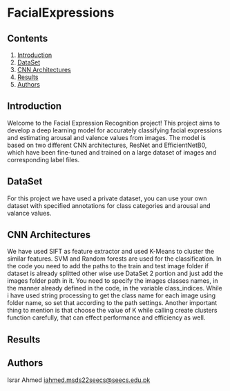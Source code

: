 # FacialExpressions

## Contents
1. [Introduction](#introduction)
2. [DataSet](#DataSet)
3. [CNN Architectures](#CNNArchitectures)
4. [Results](#Results)
6. [Authors](#authors)
 
 ## Introduction
Welcome to the Facial Expression Recognition project! This project aims to develop a deep learning model for accurately classifying facial expressions and estimating arousal and valence values from images. The model is based on two different CNN architectures, ResNet and EfficientNetB0, which have been fine-tuned and trained on a large dataset of images and corresponding label files.

## DataSet
For this project we have used a private dataset, you can use your own dataset with specified annotations for class categories and arousal and valance values.

## CNN Architectures
We have used SIFT as feature extractor and used K-Means to cluster the similar features. SVM and Random forests are used for the classification. In the code you need to add the paths to the train and test image folder if dataset is already splitted other wise use DataSet 2 portion and just add the images folder path in it. You need to specify the images classes names, in the manner already defined in the code, in the variable class_indices. While i have used string processing to get the class name for each image using folder name, so set that according to the path settings. Another important thing to mention is that choose the value of K while calling create clusters function carefully, that can effect performance and efficiency as well.

## Results



## Authors
Israr Ahmed <iahmed.msds22seecs@seecs.edu.pk>

